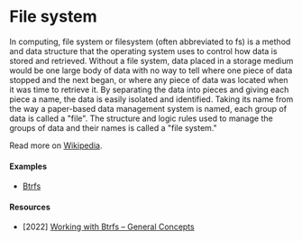 # File system

In computing, file system or filesystem (often abbreviated to fs) is a method and data structure that the operating system uses to control how data is stored and retrieved. Without a file system, data placed in a storage medium would be one large body of data with no way to tell where one piece of data stopped and the next began, or where any piece of data was located when it was time to retrieve it. By separating the data into pieces and giving each piece a name, the data is easily isolated and identified. Taking its name from the way a paper-based data management system is named, each group of data is called a "file". The structure and logic rules used to manage the groups of data and their names is called a "file system."

Read more on [Wikipedia](https://en.wikipedia.org/wiki/File_system).

#### Examples
- [Btrfs](https://en.wikipedia.org/wiki/Btrfs)

#### Resources
- \[2022\] [Working with Btrfs – General Concepts](https://fedoramagazine.org/working-with-btrfs-general-concepts)
